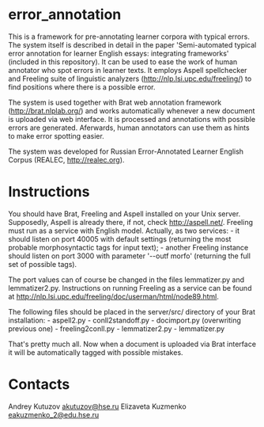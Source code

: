 # error_annotation
This is a framework for pre-annotating learner corpora with typical errors.
The system itself is described in detail in the paper 'Semi-automated typical error annotation for learner English essays: integrating frameworks' (included in this repository).
It can be used to ease the work of human annotator who spot errors in learner texts. It employs Aspell spellchecker and Freeling suite of linguistic analyzers (http://nlp.lsi.upc.edu/freeling/) to find positions where there is a possible error.

The system is used together with Brat web annotation framework (http://brat.nlplab.org/) and works automatically whenever a new document is uploaded via web interface. It is processed and annotations with possible errors are generated. 
Aferwards, human annotators can use them as hints to make error spotting easier.

The system was developed for Russian Error-Annotated Learner English Corpus (REALEC, http://realec.org).

Instructions
============

You should have Brat, Freeling and Aspell installed on your Unix server. Supposedly, Aspell is already there, if not, check http://aspell.net/.
Freeling must run as a service with English model. Actually, as two services:
    - it should listen on port 40005 with default settings (returning the most probable morphosyntactic tags for input text);
    - another Freeling instance should listen on port 3000 with parameter '--outf morfo' (returning the full set of possible tags).

The port values can of course be changed in the files lemmatizer.py and lemmatizer2.py. Instructions on running Freeling as a service can be found at http://nlp.lsi.upc.edu/freeling/doc/userman/html/node89.html.

The following files should be placed in the server/src/ directory of your Brat installation:
    - aspell2.py
    - conll2standoff.py
    - docimport.py (overwriting previous one)
    - freeling2conll.py
    - lemmatizer2.py
    - lemmatizer.py

That's pretty much all. Now when a document is uploaded via Brat interface it will be automatically tagged with possible mistakes.

Contacts
========
Andrey Kutuzov	akutuzov@hse.ru
Elizaveta Kuzmenko	eakuzmenko_2@edu.hse.ru